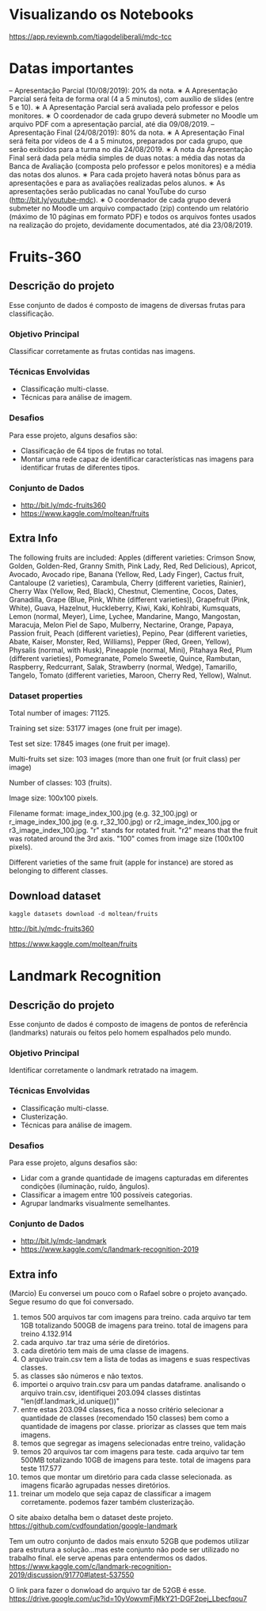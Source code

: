 # Visualizando os Notebooks
https://app.reviewnb.com/tiagodeliberali/mdc-tcc


# Datas importantes
– Apresentação Parcial (10/08/2019): 20% da nota.
∗ A Apresentação Parcial será feita de forma oral (4 a 5 minutos), com auxílio de slides (entre 5 e 10).
∗ A Apresentação Parcial será avaliada pelo professor e pelos monitores.
∗ O coordenador de cada grupo deverá submeter no Moodle um arquivo PDF com a apresentação
parcial, até dia 09/08/2019.
– Apresentação Final (24/08/2019): 80% da nota.
∗ A Apresentação Final será feita por vídeos de 4 a 5 minutos, preparados por cada grupo, que serão
exibidos para a turma no dia 24/08/2019.
∗ A nota da Apresentação Final será dada pela média simples de duas notas: a média das notas da
Banca de Avaliação (composta pelo professor e pelos monitores) e a média das notas dos alunos.
∗ Para cada projeto haverá notas bônus para as apresentações e para as avaliações realizadas pelos
alunos.
∗ As apresentações serão publicadas no canal YouTube do curso (http://bit.ly/youtube-mdc).
∗ O coordenador de cada grupo deverá submeter no Moodle um arquivo compactado (zip) contendo
um relatório (máximo de 10 páginas em formato PDF) e todos os arquivos fontes usados na realização
do projeto, devidamente documentados, até dia 23/08/2019.

# Fruits-360

## Descrição do projeto
Esse conjunto de dados é composto de imagens de diversas frutas para classificação.

### Objetivo Principal
Classificar corretamente as frutas contidas nas imagens.

### Técnicas Envolvidas
 - Classificação multi-classe.
 -  Técnicas para análise de imagem.

### Desafios
Para esse projeto, alguns desafios são:
 -  Classificação de 64 tipos de frutas no total.
 -  Montar uma rede capaz de identificar características nas imagens para identificar frutas de diferentes tipos.


### Conjunto de Dados
 -  http://bit.ly/mdc-fruits360
 -  https://www.kaggle.com/moltean/fruits


## Extra Info
The following fruits are included: Apples (different varieties: Crimson Snow, Golden, Golden-Red, Granny Smith, Pink Lady, Red, Red Delicious), Apricot, Avocado, Avocado ripe, Banana (Yellow, Red, Lady Finger), Cactus fruit, Cantaloupe (2 varieties), Carambula, Cherry (different varieties, Rainier), Cherry Wax (Yellow, Red, Black), Chestnut, Clementine, Cocos, Dates, Granadilla, Grape (Blue, Pink, White (different varieties)), Grapefruit (Pink, White), Guava, Hazelnut, Huckleberry, Kiwi, Kaki, Kohlrabi, Kumsquats, Lemon (normal, Meyer), Lime, Lychee, Mandarine, Mango, Mangostan, Maracuja, Melon Piel de Sapo, Mulberry, Nectarine, Orange, Papaya, Passion fruit, Peach (different varieties), Pepino, Pear (different varieties, Abate, Kaiser, Monster, Red, Williams), Pepper (Red, Green, Yellow), Physalis (normal, with Husk), Pineapple (normal, Mini), Pitahaya Red, Plum (different varieties), Pomegranate, Pomelo Sweetie, Quince, Rambutan, Raspberry, Redcurrant, Salak, Strawberry (normal, Wedge), Tamarillo, Tangelo, Tomato (different varieties, Maroon, Cherry Red, Yellow), Walnut.

### Dataset properties

Total number of images: 71125.

Training set size: 53177 images (one fruit per image).

Test set size: 17845 images (one fruit per image).

Multi-fruits set size: 103 images (more than one fruit (or fruit class) per image)

Number of classes: 103 (fruits).

Image size: 100x100 pixels.

Filename format: image_index_100.jpg (e.g. 32_100.jpg) or r_image_index_100.jpg (e.g. r_32_100.jpg) or r2_image_index_100.jpg or r3_image_index_100.jpg. "r" stands for rotated fruit. "r2" means that the fruit was rotated around the 3rd axis. "100" comes from image size (100x100 pixels).

Different varieties of the same fruit (apple for instance) are stored as belonging to different classes.

## Download dataset
`kaggle datasets download -d moltean/fruits`

http://bit.ly/mdc-fruits360

https://www.kaggle.com/moltean/fruits


# Landmark Recognition

## Descrição do projeto
Esse conjunto de dados é composto de imagens de pontos de referência (landmarks) naturais ou feitos pelo homem
espalhados pelo mundo.

### Objetivo Principal
Identificar corretamente o landmark retratado na imagem.

### Técnicas Envolvidas
 - Classificação multi-classe.
 - Clusterização.
 - Técnicas para análise de imagem.

### Desafios
Para esse projeto, alguns desafios são:
 - Lidar com a grande quantidade de imagens capturadas em diferentes condições (iluminação, ruído, ângulos).
 - Classificar a imagem entre 100 possíveis categorias.
 - Agrupar landmarks visualmente semelhantes.
 
### Conjunto de Dados
 - http://bit.ly/mdc-landmark
 - https://www.kaggle.com/c/landmark-recognition-2019

## Extra info
(Marcio)
Eu conversei um pouco com o Rafael sobre o projeto avançado. Segue resumo do que foi conversado.

1. temos 500 arquivos tar com imagens para treino. cada arquivo tar tem 1GB totalizando 500GB de imagens para treino. total de imagens para treino 4.132.914
2. cada arquivo .tar traz uma série de diretórios.
3. cada diretório tem mais de uma classe de imagens.
4. O arquivo train.csv tem a lista de todas as imagens e suas respectivas classes.
5. as classes são números e não textos.
6. importei o arquivo train.csv para um pandas dataframe. analisando o arquivo train.csv, identifiquei 203.094 classes distintas "len(df.landmark_id.unique())"
7. entre estas 203.094 classes, fica a nosso critério selecionar a quantidade de classes (recomendado 150 classes) bem como a quantidade de imagens por classe. priorizar as classes que tem mais imagens.
8. temos que segregar as imagens selecionadas entre treino, validação
9. temos 20 arquivos tar com imagens para teste. cada arquivo tar tem 500MB totalizando 10GB de imagens para teste. total de imagens para teste 117.577
10. temos que montar um diretório para cada classe selecionada. as imagens ficarão agrupadas nesses diretórios.
11. treinar um modelo que seja capaz de classificar a imagem corretamente. podemos fazer também clusterização.

O site abaixo detalha bem o dataset deste projeto.
https://github.com/cvdfoundation/google-landmark


Tem um outro conjunto de dados mais enxuto 52GB que podemos utilizar para estrutura a solução...mas este conjunto não pode ser utilizado no trabalho final. ele serve apenas para entendermos os dados.
https://www.kaggle.com/c/landmark-recognition-2019/discussion/91770#latest-537550

O link para fazer o donwload do arquivo tar de 52GB é esse.
https://drive.google.com/uc?id=10yVowvmFjMkY21-DGF2pej_Lbecfqou7
